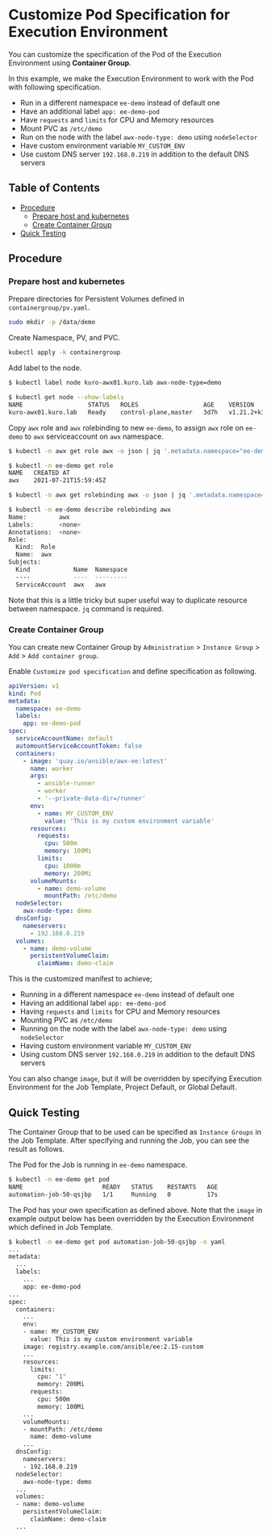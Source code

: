 <!-- omit in toc -->
# Customize Pod Specification for Execution Environment

You can customize the specification of the Pod of the Execution Environment using **Container Group**.

In this example, we make the Execution Environment to work with the Pod with following specification.

- Run in a different namespace `ee-demo` instead of default one
- Have an additional label `app: ee-demo-pod`
- Have `requests` and `limits` for CPU and Memory resources
- Mount PVC as `/etc/demo`
- Run on the node with the label `awx-node-type: demo` using `nodeSelector`
- Have custom environment variable `MY_CUSTOM_ENV`
- Use custom DNS server `192.168.0.219` in addition to the default DNS servers

<!-- omit in toc -->
## Table of Contents

- [Procedure](#procedure)
  - [Prepare host and kubernetes](#prepare-host-and-kubernetes)
  - [Create Container Group](#create-container-group)
- [Quick Testing](#quick-testing)

## Procedure

### Prepare host and kubernetes

Prepare directories for Persistent Volumes defined in `containergroup/pv.yaml`.

```bash
sudo mkdir -p /data/demo
```

Create Namespace, PV, and PVC.

```bash
kubectl apply -k containergroup
```

Add label to the node.

```bash
$ kubectl label node kuro-awx01.kuro.lab awx-node-type=demo

$ kubectl get node --show-labels
NAME                  STATUS   ROLES                  AGE    VERSION        LABELS
kuro-awx01.kuro.lab   Ready    control-plane,master   3d7h   v1.21.2+k3s1   awx-node-type=demo,...
```

Copy `awx` role and `awx` rolebinding to new `ee-demo`, to assign `awx` role on `ee-demo` to `awx` serviceaccount on `awx` namespace.

```bash
$ kubectl -n awx get role awx -o json | jq '.metadata.namespace="ee-demo" | del(.metadata.ownerReferences)' | kubectl create -f -

$ kubectl -n ee-demo get role
NAME   CREATED AT
awx    2021-07-21T15:59:45Z

$ kubectl -n awx get rolebinding awx -o json | jq '.metadata.namespace="ee-demo" | del(.metadata.ownerReferences) | .subjects[0].namespace="awx"' | kubectl create -f -

$ kubectl -n ee-demo describe rolebinding awx
Name:         awx
Labels:       <none>
Annotations:  <none>
Role:
  Kind:  Role
  Name:  awx
Subjects:
  Kind            Name  Namespace
  ----            ----  ---------
  ServiceAccount  awx   awx
```

Note that this is a little tricky but super useful way to duplicate resource between namespace. `jq` command is required.

### Create Container Group

You can create new Container Group by `Administration` > `Instance Group` > `Add` > `Add container group`.

Enable `Customize pod specification` and define specification as following.

```yaml
apiVersion: v1
kind: Pod
metadata:
  namespace: ee-demo
  labels:
    app: ee-demo-pod
spec:
  serviceAccountName: default
  automountServiceAccountToken: false
  containers:
    - image: 'quay.io/ansible/awx-ee:latest'
      name: worker
      args:
        - ansible-runner
        - worker
        - '--private-data-dir=/runner'
      env:
        - name: MY_CUSTOM_ENV
          value: 'This is my custom environment variable'
      resources:
        requests:
          cpu: 500m
          memory: 100Mi
        limits:
          cpu: 1000m
          memory: 200Mi
      volumeMounts:
        - name: demo-volume
          mountPath: /etc/demo
  nodeSelector:
    awx-node-type: demo
  dnsConfig:
    nameservers:
      - 192.168.0.219
  volumes:
    - name: demo-volume
      persistentVolumeClaim:
        claimName: demo-claim
```

This is the customized manifest to achieve;

- Running in a different namespace `ee-demo` instead of default one
- Having an additional label `app: ee-demo-pod`
- Having `requests` and `limits` for CPU and Memory resources
- Mounting PVC as `/etc/demo`
- Running on the node with the label `awx-node-type: demo` using `nodeSelector`
- Having custom environment variable `MY_CUSTOM_ENV`
- Using custom DNS server `192.168.0.219` in addition to the default DNS servers

You can also change `image`, but it will be overridden by specifying Execution Environment for the Job Template, Project Default, or Global Default.

## Quick Testing

The Container Group that to be used can be specified as `Instance Groups` in the Job Template. After specifying and running the Job, you can see the result as follows.

The Pod for the Job is running in `ee-demo` namespace.

```bash
$ kubectl -n ee-demo get pod
NAME                      READY   STATUS    RESTARTS   AGE
automation-job-50-qsjbp   1/1     Running   0          17s
```

The Pod has your own specification as defined above. Note that the `image` in example output below has been overridden by the Execution Environment which defined in Job Template.

```bash
$ kubectl -n ee-demo get pod automation-job-50-qsjbp -o yaml
...
metadata:
  ...
  labels:
    ...
    app: ee-demo-pod
...
spec:
  containers:
    ...
    env:
    - name: MY_CUSTOM_ENV
      value: This is my custom environment variable
    image: registry.example.com/ansible/ee:2.15-custom
    ...
    resources:
      limits:
        cpu: "1"
        memory: 200Mi
      requests:
        cpu: 500m
        memory: 100Mi
    ...
    volumeMounts:
    - mountPath: /etc/demo
      name: demo-volume
    ...
  dnsConfig:
    nameservers:
    - 192.168.0.219
  nodeSelector:
    awx-node-type: demo
  ...
  volumes:
  - name: demo-volume
    persistentVolumeClaim:
      claimName: demo-claim
  ...
```
